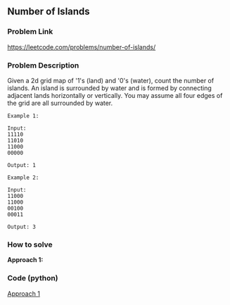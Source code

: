 ## Number of Islands

### Problem Link

https://leetcode.com/problems/number-of-islands/

### Problem Description 

Given a 2d grid map of '1's (land) and '0's (water), count the number of islands. An island is surrounded by water and is formed by connecting adjacent lands horizontally or vertically. You may assume all four edges of the grid are all surrounded by water.

```
Example 1: 

Input:
11110
11010
11000
00000

Output: 1

```

```
Example 2: 

Input:
11000
11000
00100
00011

Output: 3

```

### How to solve 

**Approach 1:** 




### Code (python)

[Approach 1](https://github.com/yanray/leetcode/blob/master/medium_hard/0003Longest_Substring_Without_Repeating_Characters/0003Longest_Substring_Without_Repeating_Characters1.py)

```python

```
